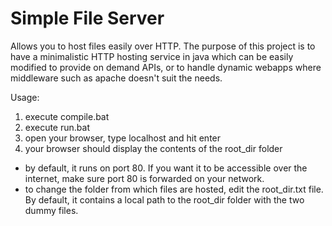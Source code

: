 # Simple File Server

Allows you to host files easily over HTTP. 
The purpose of this project is to have a minimalistic HTTP hosting service in java which
can be easily modified to provide on demand APIs, or to handle dynamic webapps where 
middleware such as apache doesn't suit the needs.

Usage:
1. execute compile.bat
2. execute run.bat
3. open your browser, type localhost and hit enter
4. your browser should display the contents of the root_dir folder

- by default, it runs on port 80. If you want it to be accessible over the internet, make sure port 80 is forwarded on your network.
- to change the folder from which files are hosted, edit the root_dir.txt file. By default, it contains a local path to the root_dir folder with the two dummy files. 
